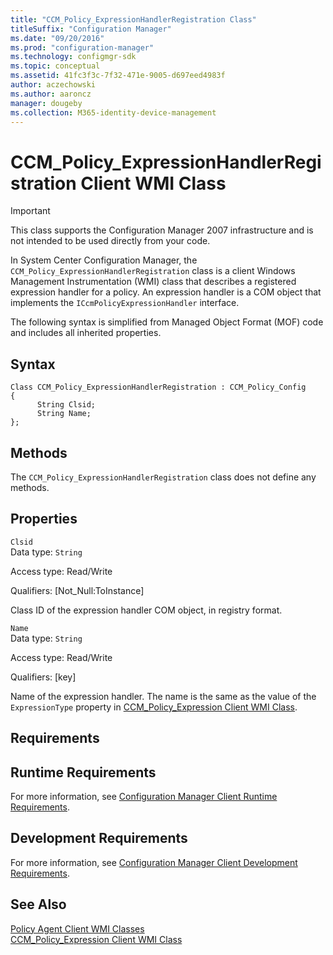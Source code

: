 ```yaml
---
title: "CCM_Policy_ExpressionHandlerRegistration Class"
titleSuffix: "Configuration Manager"
ms.date: "09/20/2016"
ms.prod: "configuration-manager"
ms.technology: configmgr-sdk
ms.topic: conceptual
ms.assetid: 41fc3f3c-7f32-471e-9005-d697eed4983f
author: aczechowski
ms.author: aaroncz
manager: dougeby
ms.collection: M365-identity-device-management
---
```

# CCM_Policy_ExpressionHandlerRegistration Client WMI Class
> [!IMPORTANT]
>  This class supports the Configuration Manager 2007 infrastructure and is not intended to be used directly from your code.  

 In System Center Configuration Manager, the `CCM_Policy_ExpressionHandlerRegistration` class is a client Windows Management Instrumentation (WMI) class that describes a registered expression handler for a policy. An expression handler is a COM object that implements the `ICcmPolicyExpressionHandler` interface.  

 The following syntax is simplified from Managed Object Format (MOF) code and includes all inherited properties.  

## Syntax  

```  
Class CCM_Policy_ExpressionHandlerRegistration : CCM_Policy_Config  
{  
      String Clsid;  
      String Name;  
};  
```  

## Methods  
 The `CCM_Policy_ExpressionHandlerRegistration` class does not define any methods.  

## Properties  
 `Clsid`  
 Data type: `String`  

 Access type: Read/Write  

 Qualifiers: [Not_Null:ToInstance]  

 Class ID of the expression handler COM object, in registry format.  

 `Name`  
 Data type: `String`  

 Access type: Read/Write  

 Qualifiers: [key]  

 Name of the expression handler. The name is the same as the value of the `ExpressionType` property in [CCM_Policy_Expression Client WMI Class](../../../../../develop/reference/core/clients/client-classes/ccm_policy_expression-client-wmi-class.md).  

## Requirements  

## Runtime Requirements  
 For more information, see [Configuration Manager Client Runtime Requirements](../../../../../develop/core/reqs/client-runtime-requirements.md).  

## Development Requirements  
 For more information, see [Configuration Manager Client Development Requirements](../../../../../develop/core/reqs/client-development-requirements.md).  

## See Also  
 [Policy Agent Client WMI Classes](../../../../../develop/reference/core/clients/client-classes/policy-agent-client-wmi-classes.md)   
 [CCM_Policy_Expression Client WMI Class](../../../../../develop/reference/core/clients/client-classes/ccm_policy_expression-client-wmi-class.md)
